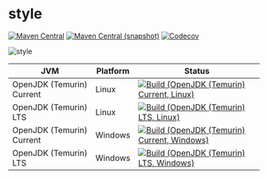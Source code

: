 style
===

[![Maven Central](https://img.shields.io/maven-central/v/com.io7m.immutables.style/com.io7m.immutables.style.svg?style=flat-square)](http://search.maven.org/#search%7Cga%7C1%7Cg%3A%22com.io7m.immutables.style%22)
[![Maven Central (snapshot)](https://img.shields.io/nexus/s/https/s01.oss.sonatype.org/com.io7m.immutables.style/com.io7m.immutables.style.svg?style=flat-square)](https://s01.oss.sonatype.org/content/repositories/snapshots/com/io7m/style/)
[![Codecov](https://img.shields.io/codecov/c/github/io7m/style.svg?style=flat-square)](https://codecov.io/gh/io7m/style)

![style](./src/site/resources/style.jpg?raw=true)

| JVM | Platform | Status |
|-----|----------|--------|
| OpenJDK (Temurin) Current | Linux | [![Build (OpenJDK (Temurin) Current, Linux)](https://img.shields.io/github/workflow/status/io7m/style/main.linux.temurin.current)](https://github.com/io7m/style/actions?query=workflow%3Amain.linux.temurin.current)|
| OpenJDK (Temurin) LTS | Linux | [![Build (OpenJDK (Temurin) LTS, Linux)](https://img.shields.io/github/workflow/status/io7m/style/main.linux.temurin.lts)](https://github.com/io7m/style/actions?query=workflow%3Amain.linux.temurin.lts)|
| OpenJDK (Temurin) Current | Windows | [![Build (OpenJDK (Temurin) Current, Windows)](https://img.shields.io/github/workflow/status/io7m/style/main.windows.temurin.current)](https://github.com/io7m/style/actions?query=workflow%3Amain.windows.temurin.current)|
| OpenJDK (Temurin) LTS | Windows | [![Build (OpenJDK (Temurin) LTS, Windows)](https://img.shields.io/github/workflow/status/io7m/style/main.windows.temurin.lts)](https://github.com/io7m/style/actions?query=workflow%3Amain.windows.temurin.lts)|
